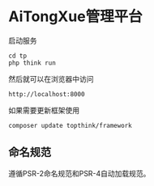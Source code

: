 
AiTongXue管理平台
===============


启动服务

~~~
cd tp
php think run
~~~

然后就可以在浏览器中访问

~~~
http://localhost:8000
~~~

如果需要更新框架使用

~~~
composer update topthink/framework
~~~

## 命名规范

遵循PSR-2命名规范和PSR-4自动加载规范。
